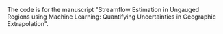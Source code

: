 The code is for the manuscript "Streamflow Estimation in Ungauged Regions using Machine Learning: Quantifying Uncertainties in Geographic Extrapolation".
